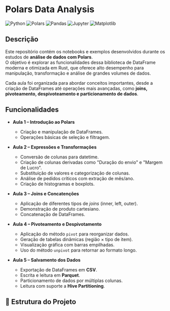 # Polars Data Analysis

![Python](https://img.shields.io/badge/Python-Linguagem-3776AB?style=flat-square&logo=python&logoColor=white)
![Polars](https://img.shields.io/badge/Polars-DataFrame_API-FF4A00?style=flat-square&logo=polars&logoColor=white)
![Pandas](https://img.shields.io/badge/Pandas-Compatibilidade-150458?style=flat-square&logo=pandas&logoColor=white)
![Jupyter](https://img.shields.io/badge/Jupyter-Notebooks-F37626?style=flat-square&logo=jupyter&logoColor=white)
![Matplotlib](https://img.shields.io/badge/Matplotlib-Visualização-11557c?style=flat-square&logo=plotly&logoColor=white)

## Descrição

Este repositório contém os notebooks e exemplos desenvolvidos durante os estudos de **análise de dados com Polars**.  
O objetivo é explorar as funcionalidades dessa biblioteca de DataFrame moderna e otimizada em Rust, que oferece alto desempenho para manipulação, transformação e análise de grandes volumes de dados.  

Cada aula foi organizada para abordar conceitos importantes, desde a criação de DataFrames até operações mais avançadas, como **joins, pivoteamento, despivoteamento e particionamento de dados**.  

## Funcionalidades

- **Aula 1 – Introdução ao Polars**
  - Criação e manipulação de DataFrames.
  - Operações básicas de seleção e filtragem.

- **Aula 2 – Expressões e Transformações**
  - Conversão de colunas para datetime.
  - Criação de colunas derivadas como "Duração do envio" e "Margem de Lucro".
  - Substituição de valores e categorização de colunas.
  - Análise de pedidos críticos com extração de mês/ano.
  - Criação de histogramas e boxplots.

- **Aula 3 – Joins e Concatenções**
  - Aplicação de diferentes tipos de *joins* (inner, left, outer).
  - Demonstração de produto cartesiano.
  - Concatenação de DataFrames.

- **Aula 4 – Pivoteamento e Despivotamento**
  - Aplicação do método `pivot` para reorganizar dados.
  - Geração de tabelas dinâmicas (região × tipo de item).
  - Visualização gráfica com barras empilhadas.
  - Uso do método `unpivot` para retornar ao formato longo.

- **Aula 5 – Salvamento dos Dados**
  - Exportação de DataFrames em **CSV**.
  - Escrita e leitura em **Parquet**.
  - Particionamento de dados por múltiplas colunas.
  - Leitura com suporte a **Hive Partitioning**.

## 📂 Estrutura do Projeto

